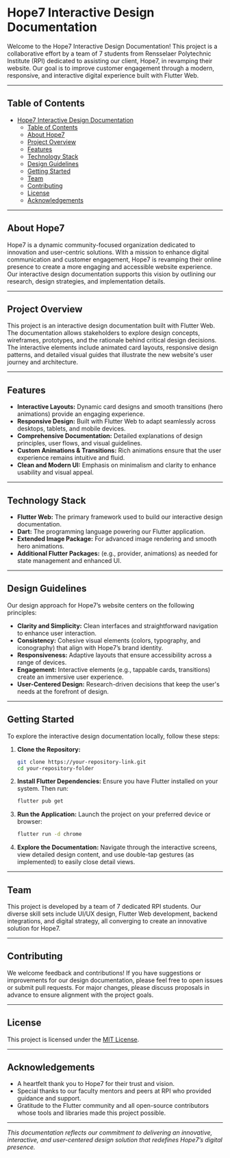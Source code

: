 # Hope7 Interactive Design Documentation

Welcome to the Hope7 Interactive Design Documentation! This project is a collaborative effort by a team of 7 students from Rensselaer Polytechnic Institute (RPI) dedicated to assisting our client, Hope7, in revamping their website. Our goal is to improve customer engagement through a modern, responsive, and interactive digital experience built with Flutter Web.

---

## Table of Contents

- [Hope7 Interactive Design Documentation](#hope7-interactive-design-documentation)
  - [Table of Contents](#table-of-contents)
  - [About Hope7](#about-hope7)
  - [Project Overview](#project-overview)
  - [Features](#features)
  - [Technology Stack](#technology-stack)
  - [Design Guidelines](#design-guidelines)
  - [Getting Started](#getting-started)
  - [Team](#team)
  - [Contributing](#contributing)
  - [License](#license)
  - [Acknowledgements](#acknowledgements)

---

## About Hope7

Hope7 is a dynamic community-focused organization dedicated to innovation and user-centric solutions. With a mission to enhance digital communication and customer engagement, Hope7 is revamping their online presence to create a more engaging and accessible website experience. Our interactive design documentation supports this vision by outlining our research, design strategies, and implementation details.

---

## Project Overview

This project is an interactive design documentation built with Flutter Web. The documentation allows stakeholders to explore design concepts, wireframes, prototypes, and the rationale behind critical design decisions. The interactive elements include animated card layouts, responsive design patterns, and detailed visual guides that illustrate the new website's user journey and architecture.

---

## Features

- **Interactive Layouts:** Dynamic card designs and smooth transitions (hero animations) provide an engaging experience.
- **Responsive Design:** Built with Flutter Web to adapt seamlessly across desktops, tablets, and mobile devices.
- **Comprehensive Documentation:** Detailed explanations of design principles, user flows, and visual guidelines.
- **Custom Animations & Transitions:** Rich animations ensure that the user experience remains intuitive and fluid.
- **Clean and Modern UI:** Emphasis on minimalism and clarity to enhance usability and visual appeal.

---

## Technology Stack

- **Flutter Web:** The primary framework used to build our interactive design documentation.
- **Dart:** The programming language powering our Flutter application.
- **Extended Image Package:** For advanced image rendering and smooth hero animations.
- **Additional Flutter Packages:** (e.g., provider, animations) as needed for state management and enhanced UI.

---

## Design Guidelines

Our design approach for Hope7’s website centers on the following principles:

- **Clarity and Simplicity:** Clean interfaces and straightforward navigation to enhance user interaction.
- **Consistency:** Cohesive visual elements (colors, typography, and iconography) that align with Hope7’s brand identity.
- **Responsiveness:** Adaptive layouts that ensure accessibility across a range of devices.
- **Engagement:** Interactive elements (e.g., tappable cards, transitions) create an immersive user experience.
- **User-Centered Design:** Research-driven decisions that keep the user's needs at the forefront of design.

---

## Getting Started

To explore the interactive design documentation locally, follow these steps:

1. **Clone the Repository:**
    ```bash
    git clone https://your-repository-link.git
    cd your-repository-folder
    ```

2. **Install Flutter Dependencies:**
    Ensure you have Flutter installed on your system. Then run:
    ```bash
    flutter pub get
    ```

3. **Run the Application:**
    Launch the project on your preferred device or browser:
    ```bash
    flutter run -d chrome
    ```

4. **Explore the Documentation:**
    Navigate through the interactive screens, view detailed design content, and use double-tap gestures (as implemented) to easily close detail views.

---

## Team

This project is developed by a team of 7 dedicated RPI students. Our diverse skill sets include UI/UX design, Flutter Web development, backend integrations, and digital strategy, all converging to create an innovative solution for Hope7.

---

## Contributing

We welcome feedback and contributions! If you have suggestions or improvements for our design documentation, please feel free to open issues or submit pull requests. For major changes, please discuss proposals in advance to ensure alignment with the project goals.

---

## License

This project is licensed under the [MIT License](LICENSE).

---

## Acknowledgements

- A heartfelt thank you to Hope7 for their trust and vision.
- Special thanks to our faculty mentors and peers at RPI who provided guidance and support.
- Gratitude to the Flutter community and all open-source contributors whose tools and libraries made this project possible.

---

*This documentation reflects our commitment to delivering an innovative, interactive, and user-centered design solution that redefines Hope7’s digital presence.*
